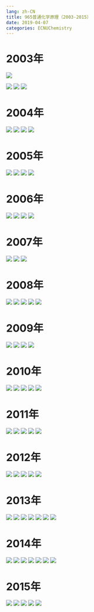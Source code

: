 ```yaml
---
lang: zh-CN
title: 965普通化学原理（2003-2015）
date: 2019-04-07
categories: ECNUChemistry
---
```


# 2003年
![](https://bb.njzjz.win/file/jinzhe/img/1z5iMGTz_6FawKg0R_PfEuDw1VHkkbKWg)
<!-- more -->
![](https://bb.njzjz.win/file/jinzhe/img/1c7aiJp_m6hFnKxTvYKISAm25LhAiGUJ0)
![](https://bb.njzjz.win/file/jinzhe/img/177I1ADa7MUxZfUiXJDhSEpn6yrNOk8Xv)
![](https://bb.njzjz.win/file/jinzhe/img/12HFnPA23KOtEeHg-WFgCiqiryHnvxlss)

# 2004年
![](https://bb.njzjz.win/file/jinzhe/img/102NTwNP07NmyS7QwC2c2wGHqeIlhNxDZ)
![](https://bb.njzjz.win/file/jinzhe/img/1V1WLQoX1XMX86JObZyqJS-dkLcdaieCV)
![](https://bb.njzjz.win/file/jinzhe/img/1Sc9mwNFHMJeJzbKGqIlyHKous4DZYd_5)
![](https://bb.njzjz.win/file/jinzhe/img/1QCb7rjgFGN-PgEt27X-z7UztcHIXntt3)

# 2005年
![](https://bb.njzjz.win/file/jinzhe/img/1OVywlu8Z6lLykMN26XPTCxAqMNBg78i6)
![](https://bb.njzjz.win/file/jinzhe/img/1zeOLfiObTq69chOAlZKdrx-CXf88J07n)
![](https://bb.njzjz.win/file/jinzhe/img/1pcMDWMM5MFS-mGHc9YhTgyD84iVMWzX1)
![](https://bb.njzjz.win/file/jinzhe/img/1NhZC2k_a19ZXdeOBn7Qi2fDpJpX6ytDg)

# 2006年
![](https://bb.njzjz.win/file/jinzhe/img/1PpcAnc4PgB7HKfVNyhZYrW8fFLcTWEcE)
![](https://bb.njzjz.win/file/jinzhe/img/11MOjFAvDW5HiDkVo3t8fBz3StYPlBSR3)
![](https://bb.njzjz.win/file/jinzhe/img/1K2bg8vSbCPgqhzJH3xPD2y1yVNKYk90v)
![](https://bb.njzjz.win/file/jinzhe/img/1j_eZiSSUfd9jclw2LLttpWvhYrCejW83)

# 2007年
![](https://bb.njzjz.win/file/jinzhe/img/1sGwHUDbSIO0WGnu3-j8ZuMJ-y8ZpyVWP)
![](https://bb.njzjz.win/file/jinzhe/img/1-b3DnoWA_ffG8kPNlb16WEeNB0LAatkz)
![](https://bb.njzjz.win/file/jinzhe/img/1MFg8-KaL1TTozWdpOZ3bVGT4SShpCQ9x)

# 2008年
![](https://bb.njzjz.win/file/jinzhe/img/1AWo7R1kQh3n1dSHCgzkvOqQQqH7MIbd6)
![](https://bb.njzjz.win/file/jinzhe/img/1fqwU3uZYTt-SHve6HqGNrypqEluPzO_6)
![](https://bb.njzjz.win/file/jinzhe/img/1dltOtFDS8qmUbBhP7Rkl1uOMVyDUN-gF)
![](https://bb.njzjz.win/file/jinzhe/img/1HdCVNR7lJAJ_VSk5WdZE-04BNokXhqeX)
![](https://bb.njzjz.win/file/jinzhe/img/1cdalFVgCClzN2NAtIruSy_dzRpKOuQf2)

# 2009年
![](https://bb.njzjz.win/file/jinzhe/img/1LQSjfNy6AxdUdVTx6snonxPOO_KlSGkh)
![](https://bb.njzjz.win/file/jinzhe/img/1g5_UsddyK6UnCc3MeA8grOPpzVMoNuSy)
![](https://bb.njzjz.win/file/jinzhe/img/1oyAEoKGn9ZVTb0FJ7LyxD60f8_SCFbri)
![](https://bb.njzjz.win/file/jinzhe/img/1EJ6eQlz1j0OxQnCqx8wnxN6VV6BazSJX)

# 2010年
![](https://bb.njzjz.win/file/jinzhe/img/1SNM2e6mYNf4zna4gyf8vD66aSe5eWXQP)
![](https://bb.njzjz.win/file/jinzhe/img/1OXkdWMVqfJ3EdtQwYtqVEHNntcgLAw6C)
![](https://bb.njzjz.win/file/jinzhe/img/1NERFzOe-_VujA0JScbK-4eJM15e6x8qI)
![](https://bb.njzjz.win/file/jinzhe/img/1mDmSa38P5JuRg-sZq7-urX1_6DKxJ5O6)
![](https://bb.njzjz.win/file/jinzhe/img/18EXHgE7xYpFTrLgJtTzM4tpUHTy26ZEy)

# 2011年
![](https://bb.njzjz.win/file/jinzhe/img/1rZudWzPPtme6jwJdYz04cDohhsFRXvEW)
![](https://bb.njzjz.win/file/jinzhe/img/1X0kuqbUkizrDo_r-0DmNAVf5jwDZtGIn)
![](https://bb.njzjz.win/file/jinzhe/img/1eguDEYbttgNP4JunMO_wXp1L7mf3t2CG)
![](https://bb.njzjz.win/file/jinzhe/img/1t-k4JYHLD4YNfoptK6DJw_djHePkiHCQ)
![](https://bb.njzjz.win/file/jinzhe/img/12AUESOlowWskMyaej9yT2krEWT1aW8Bm)

# 2012年
![](https://bb.njzjz.win/file/jinzhe/img/1k-pPJfRUdYnELLcqJpHnhwLD-LcAjcyS)
![](https://bb.njzjz.win/file/jinzhe/img/1Hxs7rZVIzUikodOxrCzEcAlnWsTgUzqU)
![](https://bb.njzjz.win/file/jinzhe/img/1AjxoPcXHotuWCOXNWM-n7_YVg_FD12Gg)
![](https://bb.njzjz.win/file/jinzhe/img/1hL9Lv2f0ywUkeA7QwT1XILBF9v0UCDUX)
![](https://bb.njzjz.win/file/jinzhe/img/1_UIuwliHIQrFMjcr9ZL5pnM7Ytu9DGqf)

# 2013年
![](https://bb.njzjz.win/file/jinzhe/img/1L5VSY2b0i2lWMy5JlFWqqMCwFf-zYouL)
![](https://bb.njzjz.win/file/jinzhe/img/1763h6_bq0DFdnLuVaqntj_jHyFCgke0n)
![](https://bb.njzjz.win/file/jinzhe/img/1huebKA2bc1NniowDUAmbIqRFtLDrjqMy)
![](https://bb.njzjz.win/file/jinzhe/img/1d0LQsFcPIkwKyCiHl9k88L3lB0VrIwfP)
![](https://bb.njzjz.win/file/jinzhe/img/1klOP8t5AF2xqm3rRbjjW6EmhYIeh85IH)
![](https://bb.njzjz.win/file/jinzhe/img/1RCTw6AQDfR5nc1BwF3MXUvZ1aC87HOxC)
![](https://bb.njzjz.win/file/jinzhe/img/13GZyNeKY00Vc58tjOF16nRcmPvpkjIVE)

# 2014年
![](https://bb.njzjz.win/file/jinzhe/img/1UBm02JPb27yL-R8KZsWc1MLHy_Rv1X0R)
![](https://bb.njzjz.win/file/jinzhe/img/1LV39jZ_0tzyxeN457o0nEEimcknUhEMo)
![](https://bb.njzjz.win/file/jinzhe/img/1gfDyKrvDc1FzFIfJyKhcomm9cuc-jany)
![](https://bb.njzjz.win/file/jinzhe/img/1YMYiqGQCZrnFB_fkxc8IegqxgfQ-bzev)
![](https://bb.njzjz.win/file/jinzhe/img/1sqzlBgJkAsBopBAwBnmli6X_Z48xBkDG)
![](https://bb.njzjz.win/file/jinzhe/img/15RCDWOFGzoP844tedI1LnaS8YUBnOEh1)
![](https://bb.njzjz.win/file/jinzhe/img/1lsorA82-3nE8qQ_RlBequDzWJpk2KzIA)

# 2015年
![](https://bb.njzjz.win/file/jinzhe/img/1cZ03Pjem2MOCgiYDeKiXAaLbBtrywsEy)
![](https://bb.njzjz.win/file/jinzhe/img/1DhRL3eEcvtHiozOhWSpoeLr3ek7J1KMv)
![](https://bb.njzjz.win/file/jinzhe/img/1hD9CqmLsD5qYD7xyqIFUF3H8huxoMpi_)
![](https://bb.njzjz.win/file/jinzhe/img/1zl7OWFbW0DHlgikth-ubJw2AgqdnXXJj)
![](https://bb.njzjz.win/file/jinzhe/img/1YxN7upg2_aWZGjLVYq39rzg6Za-INgFw)

